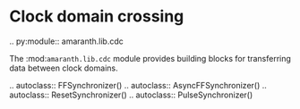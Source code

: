 # Clock domain crossing

.. py:module:: amaranth.lib.cdc

The :mod:`amaranth.lib.cdc` module provides building blocks for transferring data between clock domains.


.. autoclass:: FFSynchronizer()
.. autoclass:: AsyncFFSynchronizer()
.. autoclass:: ResetSynchronizer()
.. autoclass:: PulseSynchronizer()
